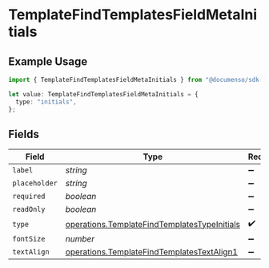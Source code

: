 # TemplateFindTemplatesFieldMetaInitials

## Example Usage

```typescript
import { TemplateFindTemplatesFieldMetaInitials } from "@documenso/sdk-typescript/models/operations";

let value: TemplateFindTemplatesFieldMetaInitials = {
  type: "initials",
};
```

## Fields

| Field                                                                                                        | Type                                                                                                         | Required                                                                                                     | Description                                                                                                  |
| ------------------------------------------------------------------------------------------------------------ | ------------------------------------------------------------------------------------------------------------ | ------------------------------------------------------------------------------------------------------------ | ------------------------------------------------------------------------------------------------------------ |
| `label`                                                                                                      | *string*                                                                                                     | :heavy_minus_sign:                                                                                           | N/A                                                                                                          |
| `placeholder`                                                                                                | *string*                                                                                                     | :heavy_minus_sign:                                                                                           | N/A                                                                                                          |
| `required`                                                                                                   | *boolean*                                                                                                    | :heavy_minus_sign:                                                                                           | N/A                                                                                                          |
| `readOnly`                                                                                                   | *boolean*                                                                                                    | :heavy_minus_sign:                                                                                           | N/A                                                                                                          |
| `type`                                                                                                       | [operations.TemplateFindTemplatesTypeInitials](../../models/operations/templatefindtemplatestypeinitials.md) | :heavy_check_mark:                                                                                           | N/A                                                                                                          |
| `fontSize`                                                                                                   | *number*                                                                                                     | :heavy_minus_sign:                                                                                           | N/A                                                                                                          |
| `textAlign`                                                                                                  | [operations.TemplateFindTemplatesTextAlign1](../../models/operations/templatefindtemplatestextalign1.md)     | :heavy_minus_sign:                                                                                           | N/A                                                                                                          |